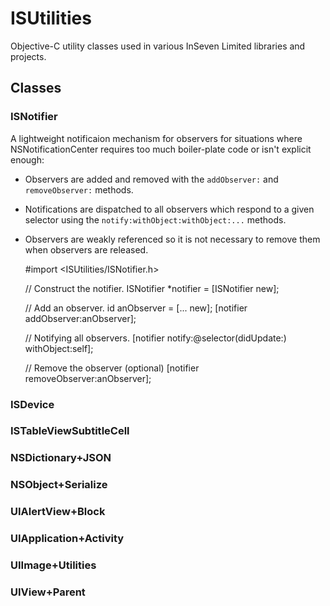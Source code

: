 ISUtilities
===========

Objective-C utility classes used in various InSeven Limited libraries and projects.

Classes
-------

### ISNotifier

A lightweight notificaion mechanism for observers for situations where NSNotificationCenter requires too much boiler-plate code or isn't explicit enough:

- Observers are added and removed with the `addObserver:` and `removeObserver:` methods.
- Notifications are dispatched to all observers which respond to a given selector using the `notify:withObject:withObject:...` methods.
- Observers are weakly referenced so it is not necessary to remove them when observers are released.


    #import <ISUtilities/ISNotifier.h>
    
    // Construct the notifier.
    ISNotifier *notifier = [ISNotifier new];

    // Add an observer.
    id anObserver = [... new];
    [notifier addObserver:anObserver];

    // Notifying all observers.
    [notifier notify:@selector(didUpdate:)
          withObject:self];

    // Remove the observer (optional)
    [notifier removeObserver:anObserver];

    

### ISDevice
### ISTableViewSubtitleCell
### NSDictionary+JSON
### NSObject+Serialize
### UIAlertView+Block
### UIApplication+Activity
### UIImage+Utilities
### UIView+Parent
